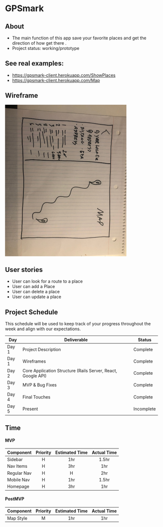 # GPSmark 

## About

* The main function of this app  save your favorite places and get the direction of how get there .
* Project status: working/prototype


## See real examples:

* <https://gpsmark-client.herokuapp.com/ShowPlaces>
* <https://gpsmark-client.herokuapp.com/Map>




## Wireframe

<img src="https://github.com/Alexber17/GPSmark/blob/master/IMG_5366.jpg" width="400" height="500" >


## User stories
* User can look for a route to a place 
* User can add a Place 
* User can delete a place 
* User can update a place

## Project Schedule
This schedule will be used to keep track of your progress throughout the week and align with our expectations.  

|  Day | Deliverable | Status
|---|---| ---|
|Day 1| Project Description | Complete
|Day 1| Wireframes | Complete
|Day 2| Core Application Structure (Rails Server, React, Google API) | Complete
|Day 3| MVP & Bug Fixes | Complete
|Day 4| Final Touches | Complete
|Day 5| Present | Incomplete



## Time

#### MVP
| Component | Priority | Estimated Time |  Actual Time |
| --- | :---: |  :---: | :---: | 
| Sidebar | H | 1hr | 1.5hr |
| Nav Items| H | 3hr | 1hr |
| Regular Nav | H | H | 2hr |
| Mobile Nav | H | 1hr | 1.5hr |
| Homepage | H | 3hr | 1hr |



#### PostMVP
| Component | Priority | Estimated Time |  Actual Time |
| --- | :---: |  :---: | :---: | 
| Map Style  | M | 1hr | 1hr |


